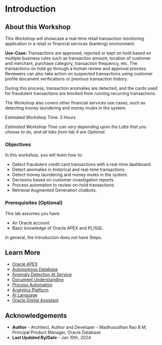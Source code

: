 # Introduction

## About this Workshop

This Workshop will showcase a real-time retail transaction monitoring application in a retail or financial services (banking) environment.

**Use-Case:** Transactions are approved, rejected or kept on hold based on multiple business rules such as transaction amount, location of customer and merchant, purchase category, transaction frequency, etc. The transactions on hold go through a human review and approval process. Reviewers can also take action on suspected transactions using customer profile document verifications or previous transaction history.

During this process, transaction anomalies are detected, and the cards used for fraudulent transactions are blocked from running recurring transactions.

The Workshop also covers other financial services use cases, such as detecting money laundering and money mules in the system.

Estimated Workshop Time: 3 Hours  

*Estimated Workshop Time can vary depending upon the Labs that you choose to do, and all labs from lab 4 are Optional.*

   [](youtube:R7UIFywtkno)

<!--
*You may add an option video, using this format: [](youtube:YouTube video id)*

   [](youtube:zNKxJjkq0Pw) -->

### Objectives

In this workshop, you will learn how to:

* Detect fraudulent credit card transactions with a real-time dashboard.
* Detect anomalies in historical and real-time transactions.
* Detect money laundering and money mules in the system. 
* Decisions based on customer investigation reports.
* Process automation to review on-hold transactions.
* Retrieval Augmented Generation chatbots.

### Prerequisites (Optional)
 
This lab assumes you have:
* An Oracle account
* Basic knowledge of Oracle APEX and PL/SQL

In general, the Introduction does not have Steps.

## Learn More

* [Oracle APEX](https://apex.oracle.com/en/)
* [Autonomous Database](https://www.oracle.com/in/autonomous-database/)
* [Anomaly Detection AI Service](https://www.oracle.com/in/artificial-intelligence/anomaly-detection/)
* [Document Understanding](https://www.oracle.com/in/artificial-intelligence/document-understanding/)
* [Process Automation](https://www.oracle.com/in/integration/process-automation/)
* [Analytics Platform](https://www.oracle.com/in/business-analytics/analytics-platform/)
* [AI Language](https://www.oracle.com/in/artificial-intelligence/language/)
* [Oracle Digital Assistant](https://www.oracle.com/in/chatbots/)


## Acknowledgements

* **Author** - Architect, Author and Developer - Madhusudhan Rao B M, Principal Product Manager, Oracle Database
* **Last Updated By/Date** - Jan 10th, 2024
